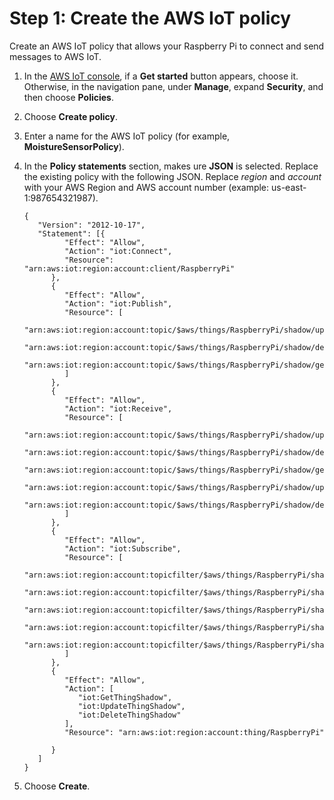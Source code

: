 # Step 1: Create the AWS IoT policy<a name="iot-moisture-policy"></a>

Create an AWS IoT policy that allows your Raspberry Pi to connect and send messages to AWS IoT\.

1. In the [AWS IoT console](https://console.aws.amazon.com/iot), if a **Get started** button appears, choose it\. Otherwise, in the navigation pane, under **Manage**, expand **Security**, and then choose **Policies**\.

1. Choose **Create policy**\.

1. Enter a name for the AWS IoT policy \(for example, **MoistureSensorPolicy**\)\.

1. In the **Policy statements** section, makes ure **JSON** is selected. Replace the existing policy with the following JSON\. Replace *region* and *account* with your AWS Region and AWS account number (example: us-east-1:987654321987)\.

   ```
   {
      "Version": "2012-10-17",
      "Statement": [{
            "Effect": "Allow",
            "Action": "iot:Connect",
            "Resource": "arn:aws:iot:region:account:client/RaspberryPi"
         },
         {
            "Effect": "Allow",
            "Action": "iot:Publish",
            "Resource": [
               "arn:aws:iot:region:account:topic/$aws/things/RaspberryPi/shadow/update",
               "arn:aws:iot:region:account:topic/$aws/things/RaspberryPi/shadow/delete",
               "arn:aws:iot:region:account:topic/$aws/things/RaspberryPi/shadow/get"
            ]
         },
         {
            "Effect": "Allow",
            "Action": "iot:Receive",
            "Resource": [
               "arn:aws:iot:region:account:topic/$aws/things/RaspberryPi/shadow/update/accepted",
               "arn:aws:iot:region:account:topic/$aws/things/RaspberryPi/shadow/delete/accepted",
               "arn:aws:iot:region:account:topic/$aws/things/RaspberryPi/shadow/get/accepted",
               "arn:aws:iot:region:account:topic/$aws/things/RaspberryPi/shadow/update/rejected",
               "arn:aws:iot:region:account:topic/$aws/things/RaspberryPi/shadow/delete/rejected"
            ]
         },
         {
            "Effect": "Allow",
            "Action": "iot:Subscribe",
            "Resource": [
               "arn:aws:iot:region:account:topicfilter/$aws/things/RaspberryPi/shadow/update/accepted",
               "arn:aws:iot:region:account:topicfilter/$aws/things/RaspberryPi/shadow/delete/accepted",
               "arn:aws:iot:region:account:topicfilter/$aws/things/RaspberryPi/shadow/get/accepted",
               "arn:aws:iot:region:account:topicfilter/$aws/things/RaspberryPi/shadow/update/rejected",
               "arn:aws:iot:region:account:topicfilter/$aws/things/RaspberryPi/shadow/delete/rejected"
            ]
         },
         {
            "Effect": "Allow",
            "Action": [
               "iot:GetThingShadow",
               "iot:UpdateThingShadow",
               "iot:DeleteThingShadow"
            ],
            "Resource": "arn:aws:iot:region:account:thing/RaspberryPi"
   
         }
      ]
   }
   ```

1. Choose **Create**\.
